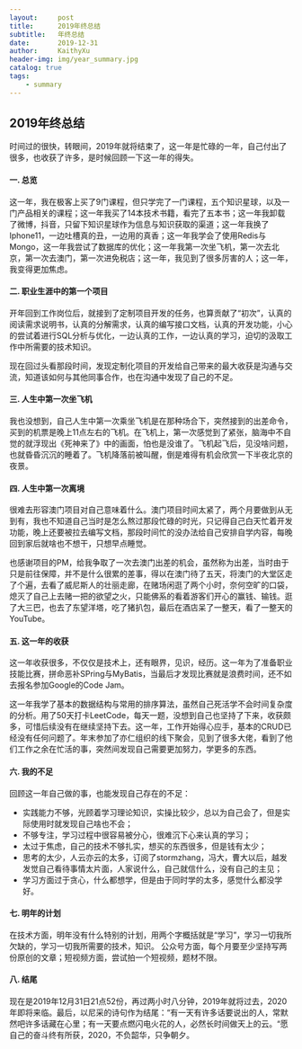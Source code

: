 ```yaml
---
layout:     post
title:      2019年终总结
subtitle:   年终总结
date:       2019-12-31
author:     KaithyXu
header-img: img/year_summary.jpg
catalog: true
tags:
    - summary
---
```

## 2019年终总结
  时间过的很快，转眼间，2019年就将结束了，这一年是忙碌的一年，自己付出了很多，也收获了许多，是时候回顾一下这一年的得失。

#### 一. 总览
  这一年，我在极客上买了9门课程，但只学完了一门课程，五个知识星球，以及一门产品相关的课程；这一年我买了14本技术书籍，看完了五本书；这一年我卸载了微博，抖音，只留下知识星球作为信息与知识获取的渠道；这一年我换了Iphone11，一边吐槽真的丑，一边用的真香；这一年我学会了使用Redis与Mongo，这一年我尝试了数据库的优化；这一年我第一次坐飞机，第一次去北京，第一次去澳门，第一次进免税店；这一年，我见到了很多厉害的人；这一年，我变得更加焦虑。

#### 二. 职业生涯中的第一个项目
  开年回到工作岗位后，就接到了定制项目开发的任务，也算贡献了“初次”，认真的阅读需求说明书，认真的分解需求，认真的编写接口文档，认真的开发功能，小心的尝试着进行SQL分析与优化，一边认真的工作，一边认真的学习，迫切的汲取工作中所需要的技术知识。
   
  现在回过头看那段时间，发现定制化项目的开发给自己带来的最大收获是沟通与交流，知道该如何与其他同事合作，也在沟通中发现了自己的不足。
   
#### 三. 人生中第一次坐飞机
   我也没想到，自己人生中第一次乘坐飞机是在那种场合下，突然接到的出差命令，买到的机票是晚上11点左右的飞机。在飞机上，第一次感觉到了紧张，脑海中不自觉的就浮现出《死神来了》中的画面，怕也是没谁了。飞机起飞后，见没啥问题，也就昏昏沉沉的睡着了。飞机降落前被叫醒，倒是难得有机会欣赏一下半夜北京的夜景。
   
#### 四. 人生中第一次离境
   很难去形容澳门项目对自己意味着什么。澳门项目时间太紧了，两个月要做到从无到有，我也不知道自己当时是怎么熬过那段忙碌的时光，只记得自己白天忙着开发功能，晚上还要被拉去编写文档，那段时间忙的没办法给自己安排自学内容，每晚回到家后就啥也不想干，只想早点睡觉。
   
   也感谢项目的PM，给我争取了一次去澳门出差的机会，虽然称为出差，当时由于只是前往保障，并不是什么很累的差事，得以在澳门待了五天，将澳门的大堂区走了个遍，去看了威尼斯人的壮丽走廊，在赌场闲逛了两个小时，奈何空旷的口袋，熄灭了自己上去赌一把的欲望之火，只能佛系的看着游客们开心的赢钱、输钱。逛了大三巴，也去了东望洋塔，吃了猪扒包，最后在酒店呆了一整天，看了一整天的YouTube。
   
#### 五. 这一年的收获
   这一年收获很多，不仅仅是技术上，还有眼界，见识，经历。这一年为了准备职业技能比赛，拼命恶补SPring与MyBatis，当最后才发现比赛就是浪费时间，还不如去报名参加Google的Code Jam。
   
   这一年我学了基本的数据结构与常用的排序算法，虽然自己死活学不会时间复杂度的分析。用了50天打卡LeetCode，每天一题，没想到自己也坚持了下来，收获颇多，可惜后续没有在继续坚持下去。这一年，工作开始得心应手，基本的CRUD已经没有任何问题了。年末参加了亦仁组织的线下聚会，见到了很多大佬，看到了他们工作之余在忙活的事，突然间发现自己需要更加努力，学更多的东西。
   
#### 六. 我的不足

 回顾这一年自己做的事，也能发现自己存在的不足：
  * 实践能力不够，光顾着学习理论知识，实操比较少，总以为自己会了，但是实际使用时就发现自己啥也不会；
  * 不够专注，学习过程中很容易被分心，很难沉下心来认真的学习；
  * 太过于焦虑，自己的技术不够扎实，想买的东西很多，但是钱有太少；
  * 思考的太少，人云亦云的太多，订阅了stormzhang，冯大，曹大以后，越发发觉自己看待事情太片面，人家说什么，自己就信什么，没有自己的主见；
  * 学习方面过于贪心，什么都想学，但是由于同时学的太多，感觉什么都没学好。

#### 七. 明年的计划
   在技术方面，明年没有什么特别的计划，用两个字概括就是“学习”，学习一切我所欠缺的，学习一切我所需要的技术，知识。
   公众号方面，每个月要至少坚持写两份原创的文章；短视频方面，尝试拍一个短视频，题材不限。

#### 八. 结尾
   现在是2019年12月31日21点52份，再过两小时八分钟，2019年就将过去，2020年即将来临。最后，以尼采的诗句作为结尾：“有一天有许多话要说出的人，常默然吧许多话藏在心里；有一天要点燃闪电火花的人，必然长时间做天上的云。“愿自己的奋斗终有所获，2020，不负韶华，只争朝夕。
   

   

